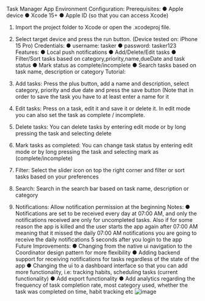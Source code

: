 Task Manager App
Environment Configuration:
Prerequisites:
●	Apple device
●	Xcode 15+
●	Apple ID (so that you can access Xcode)
1.	Import the project folder to Xcode or open the .xcodeproj file.
2.	Select target device and press the run button. (Device tested on: iPhone 15 Pro)
Credentials:
●	username: tasker
●	password: tasker123
Features:
●	Local push notifications
●	Add/Delete/Edit tasks
●	Filter/Sort tasks based on category,priority,name,dueDate and task status
●	Mark status as complete/incomplete
●	Search tasks based on task name, description or category
Tutorial:
1.	Add tasks:
Press the plus button, add a name and description, select category, priority and due date and press the save button (Note that in order to save the task you have to at least enter a name for it

2.	Edit tasks:
Press on a task, edit it and save it or delete it. In edit mode you can also set the task as complete / incomplete.
3.	Delete tasks:
You can delete tasks by entering edit mode or by long pressing the task and selecting delete
4.	Mark tasks as completed:
You can change task status by entering edit mode or by long pressing the task and selecting mark as (complete/incomplete)
5.	Filter:
Select the slider icon on top the right corner and filter or sort tasks based on your preferences
6.	Search:
Search in the search bar based on task name, description or category
7.	Notifications:
Allow notification permission at the beginning
Notes:
●	Notifications are set to be received every day at 07:00 AM, and only the notifications received are only for uncompleted tasks. Also if for some reason the app is killed and the user starts the app again after 07:00 AM meaning that it missed the daily 07:00 AM notifications you are going to receive the daily notifications 5 seconds after you login to the app
Future Improvements:
●	Changing from the native ui navigation to the Coordinator design pattern for more flexibility
●	Adding backend support for receiving notifications for tasks regardless of the state of the app
●	Changing the ui to a dashboard interface so that you can add more
functionality, i.e: tracking habits, scheduling tasks (current functionality)
●	Add export functionality
●	Add analytics regarding the frequency of task completion rate, most category used, whether the task was completed on time, habit tracking etc
![image](https://github.com/user-attachments/assets/10794491-3937-4d24-9826-f0cea91d3451)
